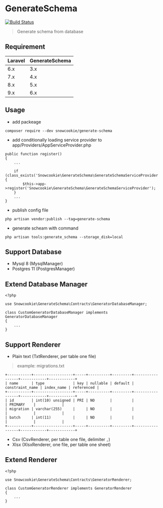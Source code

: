 # GenerateSchema

[![Build Status](https://drone.snowcookie.moe/api/badges/bingyue-chen/GenerateSchema/status.svg?ref=refs/heads/5.x)](https://drone.snowcookie.moe/bingyue-chen/GenerateSchema)

> Generate schema from database

## Requirement

 | Laravel | GenerateSchema |
 | :------ | :------------- |
 | 6.x     | 3.x            |
 | 7.x     | 4.x            |
 | 8.x     | 5.x            |
 | 9.x     | 6.x            |

## Usage

- add packeage
```
composer require --dev snowcookie/generate-schema
```

- add conditionally loading service provider to app/Providers/AppServiceProvider.php
```
public function register()
{
    ...

    if (class_exists('Snowcookie\GenerateSchema\GenerateSchemaServiceProvider')) {
        $this->app->register('Snowcookie\GenerateSchema\GenerateSchemaServiceProvider');
    }
    ...
}
```

- publish config file
```
php artisan vendor:publish --tag=generate-schema
```

- generate scheam with command
```
php artisan tools:generate_schema --storage_disk=local
```

## Support Database

- Mysql 8     (MysqlManager)
- Postgres 11 (PostgresManager)

## Extend Database Manager

```
<?php

use Snowcookie\GenerateSchema\Contracts\GeneratorDatabaseManager;

class CustomGeneratorDatabaseManager implements GeneratorDatabaseManager
{
    ...
}

```

## Support Renderer

- Plain text (TxtRenderer, per table one file)

> example: migrations.txt

```
+-----------+------------------+-----+----------+---------+-----------------+------------+------------+
| name      | type             | key | nullable | default | constraint_name | index_name | referenced |
+-----------+------------------+-----+----------+---------+-----------------+------------+------------+
| id        | int(10) unsigned | PRI | NO       |         |                 | PRIMARY    |            |
| migration | varchar(255)     |     | NO       |         |                 |            |            |
| batch     | int(11)          |     | NO       |         |                 |            |            |
+-----------+------------------+-----+----------+---------+-----------------+------------+------------+
```

- Csv  (CsvRenderer, per table one file, delimiter `,`)
- Xlsx (XlsxRenderer, one file, per table one sheet)

## Extend Renderer

```
<?php

use Snowcookie\GenerateSchema\Contracts\GeneratorRenderer;

class CustomGeneratorRenderer implements GeneratorRenderer
{
    ...
}

```
